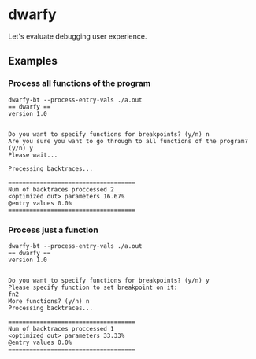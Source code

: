 # dwarfy

Let's evaluate debugging user experience.

## Examples

### Process all functions of the program

	dwarfy-bt --process-entry-vals ./a.out
	== dwarfy ==
	version 1.0


	Do you want to specify functions for breakpoints? (y/n) n
	Are you sure you want to go through to all functions of the program? (y/n) y
	Please wait...

	Processing backtraces...

	====================================
	Num of backtraces proccessed 2
	<optimized out> parameters 16.67%
	@entry values 0.0%
	====================================

### Process just a function

	dwarfy-bt --process-entry-vals ./a.out
	== dwarfy ==
	version 1.0


	Do you want to specify functions for breakpoints? (y/n) y
	Please specify function to set breakpoint on it:
	fn2
	More functions? (y/n) n
	Processing backtraces...

	====================================
	Num of backtraces proccessed 1
	<optimized out> parameters 33.33%
	@entry values 0.0%
	====================================
